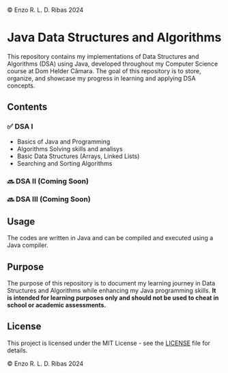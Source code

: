 © Enzo R. L. D. Ribas 2024
# Java Data Structures and Algorithms

This repository contains my implementations of Data Structures and Algorithms (DSA) using Java, developed throughout my Computer Science course at Dom Helder Câmara. The goal of this repository is to store, organize, and showcase my progress in learning and applying DSA concepts.

## Contents

### ✅ DSA I
- Basics of Java and Programming
- Algorithms Solving skills and analisys
- Basic Data Structures (Arrays, Linked Lists)
- Searching and Sorting Algorithms

### 🔜 DSA II (Coming Soon)

### 🔜 DSA III (Coming Soon)

## Usage
The codes are written in Java and can be compiled and executed using a Java compiler.

## Purpose
The purpose of this repository is to document my learning journey in Data Structures and Algorithms while enhancing my Java programming skills. **It is intended for learning purposes only and should not be used to cheat in school or academic assessments.**

## License
This project is licensed under the MIT License - see the [LICENSE](LICENSE) file for details.

© Enzo R. L. D. Ribas 2024
